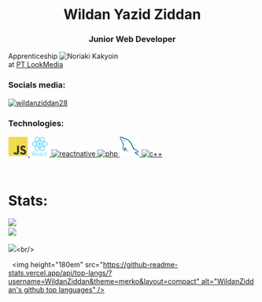 <h1 align="center">Wildan Yazid Ziddan</h1>
<h3 align="center">Junior Web Developer</h3>
<img align="right" alt="Noriaki Kakyoin" width="400" src="https://i.pinimg.com/originals/9b/56/5a/9b565a4132628c51b7112067160e45c7.gif"

Apprenticeship at [PT LookMedia](https://lookmedia.co.id/)

<h3 align="left">Socials media:</h3>
<p align="left">
<a href="https://www.instagram.com/wildanziddan28" target="blank"><img align="center" src="https://raw.githubusercontent.com/rahuldkjain/github-profile-readme-generator/master/src/images/icons/Social/instagram.svg" alt="wildanziddan28" height="30" width="40" /></a>
</p>

<h3 align="left">Technologies:</h3>
<a href="https://developer.mozilla.org/en-US/docs/Web/JavaScript" target="_blank" rel="noreferrer"> <img src="https://raw.githubusercontent.com/devicons/devicon/master/icons/javascript/javascript-original.svg" alt="javascript" width="40" height="40"/> </a>
<a href="https://reactjs.org/" target="_blank" rel="noreferrer"> <img src="https://raw.githubusercontent.com/devicons/devicon/master/icons/react/react-original-wordmark.svg" alt="react" width="40" height="40"/> </a>
<a href="https://reactnative.dev/" target="_blank" rel="noreferrer"> <img src="https://reactnative.dev/img/header_logo.svg" alt="reactnative" width="40" height="40"/> </a> 
<a href="https://www.php.net/" target="_blank" rel="noreferrer"> <img src="https://www.vectorlogo.zone/logos/php/php-icon.svg" alt="php" width="40" height="40"/> </a>
<a href="https://www.mysql.com/" target="_blank" rel="noreferrer"> <img src="https://raw.githubusercontent.com/devicons/devicon/master/icons/mysql/mysql-original.svg" alt="mysql" width="40" height="40"/> </a>
<a href="https://isocpp.org/" target="_blank" rel="noreferrer"> <img src="https://upload.wikimedia.org/wikipedia/commons/thumb/3/32/C%2B%2B_logo.png/800px-C%2B%2B_logo.png?20210422185554" alt="c++" width="40" height="40"/> </a>
<p align="left">   </p>
<br/>

# Stats:
![](https://github-readme-stats.vercel.app/api?username=WildanZiddan&theme=dark&hide_border=true&include_all_commits=false&count_private=false)<br/>
![](https://github-readme-streak-stats.herokuapp.com/?user=WildanZiddan&theme=dark&hide_border=true)<br/>

![]("https://github-readme-stats.vercel.app/api?username=WildanZiddan&show_icons=true&theme=merko&count_private=true")<br/>
 
   <img height="180em" src="https://github-readme-stats.vercel.app/api/top-langs/?username=WildanZiddan&theme=merko&layout=compact" alt="WildanZiddan's github top languages" />
